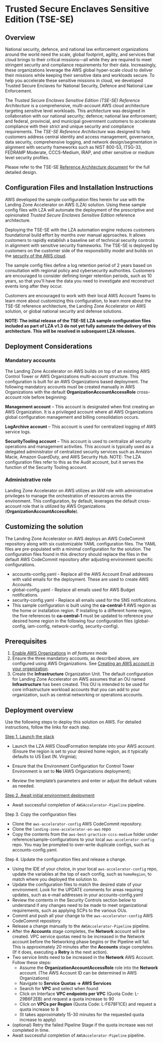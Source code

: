 # Trusted Secure Enclaves Sensitive Edition (TSE-SE)

## Overview

National security, defence, and national law enforcement organizations around the world need the scale, global footprint, agility, and services that cloud brings to their critical missions—all while they are required to meet stringent security and compliance requirements for their data. Increasingly, these organizations leverage the AWS global hyper-scale cloud to deliver their missions while keeping their sensitive data and workloads secure. To help you accelerate these sensitive missions in cloud, we developed Trusted Secure Enclaves for National Security, Defence and National Law Enforcement.

The _Trusted Secure Enclaves Sensitive Edition (TSE-SE) Reference Architecture_ is a comprehensive, multi-account AWS cloud architecture targeting sensitive level workloads. This architecture was designed in collaboration with our national security; defence; national law enforcement; and federal, provincial, and municipal government customers to accelerate compliance with their strict and unique security and compliance requirements. The _TSE-SE Reference Architecture_ was designed to help customers address central identity and access management, governance, data security, comprehensive logging, and network design/segmentation in alignment with security frameworks such as NIST 800-53, ITSG-33, FEDRAMP Moderate, CCCS-Medium, IRAP, and other sensitive or medium level security profiles.

Please refer to the TSE-SE [Reference Architecture document](../architecture-doc/readme.md) for the full detailed design.

## Configuration Files and Installation Instructions

AWS developed the sample configuration files herein for use with the Landing Zone Accelerator on AWS (LZA) solution. Using these sample config files with LZA will automate the deployment of the prescriptive and opinionated _Trusted Secure Enclaves Sensitive Edition_ reference architecture.

Deploying the TSE-SE with the LZA automation engine reduces customers foundational build effort by months over manual approaches. It allows customers to rapidly establish a baseline set of technical security controls in alignment with sensitive security frameworks. The TSE-SE is deployed by customers on the customer side of the responsibility model and builds on the [security of the AWS cloud](https://aws.amazon.com/compliance/services-in-scope/).

The sample config files define a log retention period of 2 years based on consultation with regional policy and cybersecurity authorities.  Customers are encouraged to consider defining longer retention periods, such as 10 years, so that you'll have the data you need to investigate and reconstruct events long after they occur.

Customers are encouraged to work with their local AWS Account Teams to learn more about customizing this configuration, to learn more about the TSE-SE reference architecture, the Landing Zone Accelerator on AWS solution, or global national security and defense solutions.

**NOTE: The initial release of the TSE-SE LZA sample configuration files included as part of LZA v1.3 do not yet fully automate the delivery of this architecture. This will be resolved in subsequent LZA releases.**

## Deployment Considerations

### Mandatory accounts

The Landing Zone Accelerator on AWS builds on top of an existing AWS Control Tower or AWS Organizations multi-account structure. This configuration is built for an AWS Organizations based deployment. The following mandatory accounts must be created manually in AWS Organizations with the default **OrganizationAccountAccessRole** cross-account role before beginning:

**Management account** – This account is designated when first creating an AWS Organization. It is a privileged account where all AWS Organizations global configuration management and billing consolidation occurs.

**LogArchive account** – This account is used for centralized logging of AWS service logs.

**SecurityTooling account** – This account is used to centralize all security operations and management activities. This account is typically used as a delegated administrator of centralized security services such as Amazon Macie, Amazon GuardDuty, and AWS Security Hub. NOTE: The LZA configuration files refer to this as the Audit account, but it serves the function of the Security Tooling account.

### Administrative role

Landing Zone Accelerator on AWS utilizes an IAM role with administrative privileges to manage the orchestration of resources across the environment. This configuration, by default, leverages the default cross-account role that is utilized by AWS Organizations (**OrganizationAccountAccessRole**).

## Customizing the solution

The Landing Zone Accelerator on AWS deploys an AWS CodeCommit repository along with six customizable YAML configuration files. The YAML files are pre-populated with a minimal configuration for the solution. The configuration files found in this directory should replace the files in the default AWS CodeCommit repository after adjusting environment specific configurations.

- accounts-config.yaml - Replace all the AWS Account Email addresses with valid emails for the deployment. These are used to create AWS Accounts.
- global-config.yaml - Replace all emails used for AWS Budget notifications.
- security-config.yaml - Replace all emails used for the SNS notifications.
- This sample configuration is built using the **ca-central-1** AWS region as the home or installation region. If installing to a different home region, the five references to **ca-central-1** must be updated to reference your desired home region in the following four configuration files (global-config, iam-config, network-config, security-config).

## Prerequisites

1. [Enable AWS Organizations](https://docs.aws.amazon.com/organizations/latest/userguide/orgs_manage_org_create.html) in _all features_ mode
2. Ensure the three mandatory accounts, as described above, are configured using AWS Organizations. See [Creating an AWS account in your organization](https://docs.aws.amazon.com/organizations/latest/userguide/orgs_manage_accounts_create.html).
3. Create the **Infrastructure** Organization Unit. The default configuration for Landing Zone Accelerator on AWS assumes that an OU named **Infrastructure** has been created. This OU is intended to be used for core infrastructure workload accounts that you can add to your organization, such as central networking or operations accounts.

## Deployment overview

Use the following steps to deploy this solution on AWS. For detailed instructions, follow the links for each step.

[Step 1. Launch the stack](https://docs.aws.amazon.com/solutions/latest/landing-zone-accelerator-on-aws/step-1.-launch-the-stack.html)

- Launch the LZA AWS CloudFormation template into your AWS account. (Ensure the region is set to your desired home region, as it typically defaults to US East (N. Virginia);
- Ensure that the Environment Configuration for Control Tower Environment is set to **No** (AWS Organizations deployment);

- Review the template’s parameters and enter or adjust the default values as needed.

[Step 2. Await initial environment deployment](https://docs.aws.amazon.com/solutions/latest/landing-zone-accelerator-on-aws/step-2.-await-initial-environment-deployment.html)

- Await successful completion of `AWSAccelerator-Pipeline` pipeline.

Step 3. Copy the configuration files

- Clone the `aws-accelerator-config` AWS CodeCommit repository.
- Clone the `landing-zone-accelerator-on-aws` repo
- Copy the contents from the `aws-best-practice-cccs-medium` folder under reference/sample-configurations to your local `aws-accelerator-config` repo. You may be prompted to over-write duplicate configs, such as accounts-config.yaml.

Step 4. Update the configuration files and release a change.

- Using the IDE of your choice, in your local `aws-accelerator-config` repo, update the variables at the top of each config, such as `homeRegion`, to match where you deployed the solution to.
- Update the configuration files to match the desired state of your environment. Look for the UPDATE comments for areas requiring updates, such as e-mail addresses in your accounts-config.yaml
- Review the contents in the Security Controls section below to understand if any changes need to be made to meet organizational requirements, such as applying SCPs to the various OUs.
- Commit and push all your change to the `aws-accelerator-config` AWS CodeCommit repository.
- Release a change manually to the `AWSAccelerator-Pipeline` pipeline.
- After the **Accounts** stage completes, the **Network** account will be created. VPC service quotas need to be increased in the Network account before the Networking phase begins or the Pipeline will fail. This is approximately 20 minutes after the **Accounts** stage completes. (If it does, executing a **Retry** is the next action).
- Two service limits need to be increased in the **Network** AWS Account. Follow these steps:
  - Assume the **OrganizationAccountAccessRole** role into the **Network** account. (The AWS Account ID can be determined in AWS Organizations)
  - Navigate to **Service Quotas → AWS Services**
  - Search for **VPC** and select when found
  - Click on Interface **VPC endpoints per VPC** (Quota Code: L-29B6F2EB) and request a quota increase to 90
  - Click on **VPCs per Region** (Quota Code: L-F678F1CE) and request a quota increase to 8
  - (It takes approximately 15-30 minutes for the requested quota increase to apply)
- (optional) Retry the failed Pipeline Stage if the quota increase was not completed in time.
- Await successful completion of `AWSAccelerator-Pipeline` pipeline.

